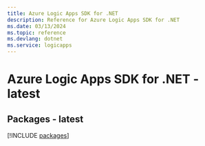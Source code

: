 ```yaml
---
title: Azure Logic Apps SDK for .NET
description: Reference for Azure Logic Apps SDK for .NET
ms.date: 03/13/2024
ms.topic: reference
ms.devlang: dotnet
ms.service: logicapps
---
```

# Azure Logic Apps SDK for .NET - latest
## Packages - latest
[!INCLUDE [packages](logic-apps-index.md)]